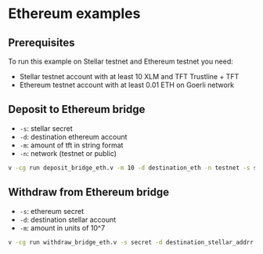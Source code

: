 # Ethereum examples

## Prerequisites 

To run this example on Stellar testnet and Ethereum testnet you need:

- Stellar testnet account with at least 10 XLM and TFT Trustline + TFT
- Ethereum testnet account with at least 0.01 ETH on Goerli network

## Deposit to Ethereum bridge

- `-s`: stellar secret
- `-d`: destination ethereum account
- `-m`: amount of tft in string format
- `-n`: network (testnet or public)

```sh
v -cg run deposit_bridge_eth.v -m 10 -d destination_eth -n testnet -s stellar_s
```

## Withdraw from Ethereum bridge

- `-s`: ethereum secret
- `-d`: destination stellar account
- `-m`: amount in units of 10^7

```sh
v -cg run withdraw_bridge_eth.v -s secret -d destination_stellar_addrr -m 100000000
```